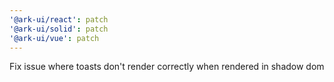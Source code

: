 ```yaml
---
'@ark-ui/react': patch
'@ark-ui/solid': patch
'@ark-ui/vue': patch
---
```


Fix issue where toasts don't render correctly when rendered in shadow dom
